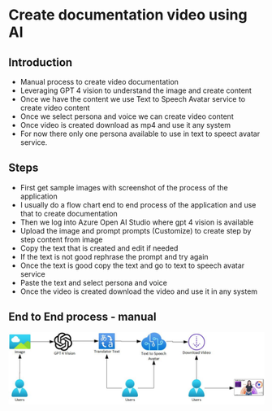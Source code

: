 # Create documentation video using AI

## Introduction

- Manual process to create video documentation
- Leveraging GPT 4 vision to understand the image and create content
- Once we have the content we use Text to Speech Avatar service to create video content
- Once we select persona and voice we can create video content
- Once video is created download as mp4 and use it any system
- For now there only one persona available to use in text to speect avatar service.

## Steps

- First get sample images with screenshot of the process of the application
- I usually do a flow chart end to end process of the application and use that to create documentation
- Then we log into Azure Open AI Studio where gpt 4 vision is available
- Upload the image and prompt prompts (Customize) to create step by step content from image
- Copy the text that is created and edit if needed
- If the text is not good rephrase the prompt and try again
- Once the text is good copy the text and go to text to speech avatar service
- Paste the text and select persona and voice
- Once the video is created download the video and use it in any system

## End to End process - manual

![info](https://github.com/balakreshnan/Samples2024/blob/main/AOAI/images/texttovideo1.jpg 'RagChat')
